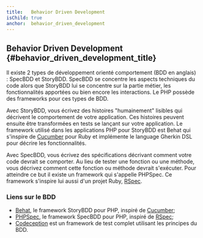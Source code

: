 ```yaml
---
title:   Behavior Driven Development
isChild: true
anchor:  behavior_driven_development
---
```


## Behavior Driven Development {#behavior_driven_development_title}

Il existe 2 types de développement orienté comportement (BDD en anglais) : SpecBDD et StoryBDD. SpecBDD se concentre les 
aspects techniques du code alors que StoryBDD lui se concentre sur la partie métier, les fonctionnalités apportées ou 
bien encore les interactions. Le PHP possède des frameworks pour ces  types de BDD.

Avec StoryBDD, vous écrivez des histoires "humainement" lisibles qui décrivent le comportement de votre application. 
Ces histoires peuvent ensuite être transformées en tests se lançant sur votre application. Le framework utilisé dans 
les applications PHP pour StoryBDD est Behat qui s'inspire de [Cucumber](http://cukes.info/) pour Ruby et implémente 
le language Gherkin DSL pour décrire les fonctionnalités.

Avec SpecBDD, vous écrivez des spécifications décrivant comment votre code devrait se comporter. Au lieu de tester 
une fonction ou une méthode, vous décrivez comment cette fonction ou méthode devrait s'exécuter. Pour atteindre ce but 
il existe un framework qui s'appelle PHPSpec. Ce framework s'inspire lui aussi d'un projet Ruby, 
[RSpec](http://rspec.info/).

### Liens sur le BDD

* [Behat](http://behat.org/), le framework StoryBDD pour PHP, inspiré de [Cucumber](http://cukes.info/);
* [PHPSpec](http://www.phpspec.net/), le framework SpecBDD pour PHP, inspiré de [RSpec](http://rspec.info/);
* [Codeception](http://www.codeception.com) est un framework de test complet utilisant les principes du BDD.
